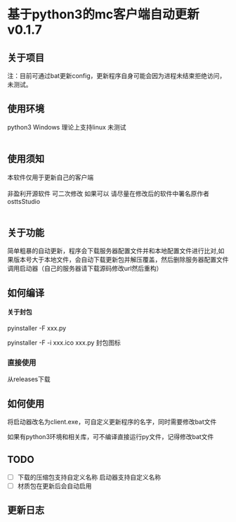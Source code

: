 # 基于python3的mc客户端自动更新v0.1.7

## 关于项目

注：目前可通过bat更新config，更新程序自身可能会因为进程未结束拒绝访问，未测试。

## 使用环境

python3 Windows 理论上支持linux 未测试<br><br>

## 使用须知
本软件仅用于更新自己的客户端<br><br>
非盈利开源软件 可二次修改 如果可以 请尽量在修改后的软件中署名原作者osttsStudio<br><br>

## 关于功能

简单粗暴的自动更新，程序会下载服务器配置文件并和本地配置文件进行比对,如果版本号大于本地文件，会自动下载更新包并解压覆盖，然后删除服务器配置文件调用启动器（自己的服务器请下载源码修改url然后重构）

## 如何编译

#### 关于封包

pyinstaller -F xxx.py

pyinstaller -F -i xxx.ico xxx.py 封包图标

### 直接使用

从releases下载

## 如何使用

将启动器改名为client.exe，可自定义更新程序的名字，同时需要修改bat文件<br>

如果有python3环境和相关库，可不编译直接运行py文件，记得修改bat文件

## TODO

- [ ] 下载的压缩包支持自定义名称 启动器支持自定义名称
- [ ] 材质包在更新后会自动启用

## 更新日志

